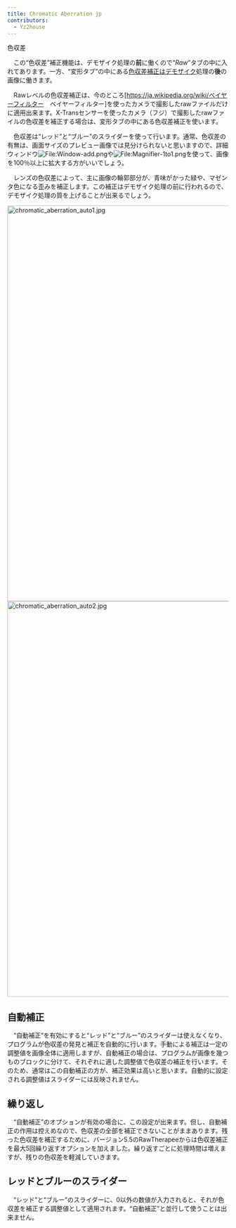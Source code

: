 ```yaml
---
title: Chromatic Aberration jp
contributors:
  - Yz2house
---
```


<div class="pagetitle">

色収差

</div>

　この“色収差”補正機能は、デモザイク処理の**前**に働くので“*Raw*”タブの中に入れてあります。一方、“変形タブ”の中にある[色収差補正はデモザイク](Lens/Geometry/jp#Chromatic_Aberration_Correction.md)処理の**後**の画像に働きます。

　Rawレベルの色収差補正は、今のところ\[<https://ja.wikipedia.org/wiki/ベイヤーフィルター>　ベイヤーフィルター\]を使ったカメラで撮影したrawファイルだけに適用出来ます。X-Transセンサーを使ったカメラ（フジ）で撮影したrawファイルの色収差を補正する場合は、変形タブの中にある色収差補正を使います。

　色収差は“レッド”と“ブルー”のスライダーを使って行います。通常、色収差の有無は、画面サイズのプレビュー画像では見分けられないと思いますので、詳細ウィンドウ![<File:Window-add.png>](Window-add.png "File:Window-add.png")や![<File:Magnifier-1to1.png>](Magnifier-1to1.png "File:Magnifier-1to1.png")を使って、画像を100％以上に拡大する方がいいでしょう。

　レンズの色収差によって、主に画像の輪郭部分が、青味がかった緑や、マゼンタ色になる歪みを補正します。この補正はデモザイク処理の前に行われるので、デモザイク処理の質を上げることが出来るでしょう。

<img src="/images/chromatic_aberration_auto1.jpg"
title="chromatic_aberration_auto1.jpg" width="900"
alt="chromatic_aberration_auto1.jpg" />
<img src="/images/chromatic_aberration_auto2.jpg"
title="chromatic_aberration_auto2.jpg" width="900"
alt="chromatic_aberration_auto2.jpg" />

## 自動補正

　“自動補正”を有効にすると“レッド”と“ブルー”のスライダーは使えなくなり、プログラムが色収差の発見と補正を自動的に行います。手動による補正は一定の調整値を画像全体に適用しますが、自動補正の場合は、プログラムが画像を幾つものブロックに分けて、それぞれに適した調整値で色収差の補正を行います。そのため、通常はこの自動補正の方が、補正効果は高いと思います。自動的に設定される調整値はスライダーには反映されません。

## 繰り返し

　“自動補正”のオプションが有効の場合に、この設定が出来ます。但し、自動補正の作用は控えめなので、色収差の全部を補正できないことがままあります。残った色収差を補正するために、バージョン5.5のRawTherapeeからは色収差補正を最大5回繰り返すオプションを加えました。繰り返すごとに処理時間は増えますが、残りの色収差を軽減していきます。

## レッドとブルーのスライダー

　“レッド”と“ブルー”のスライダーに、0以外の数値が入力されると、それが色収差を補正する調整値として適用されます。“自動補正”と並行して使うことは出来ません。
